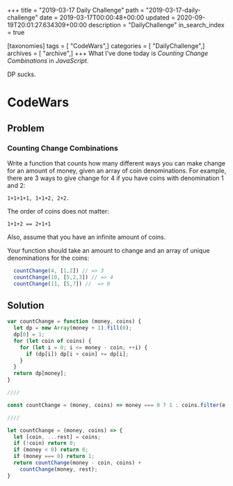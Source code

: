 +++
title = "2019-03-17 Daily Challenge"
path = "2019-03-17-daily-challenge"
date = 2019-03-17T00:00:48+00:00
updated = 2020-09-19T20:01:27.634309+00:00
description = "DailyChallenge"
in_search_index = true

[taxonomies]
tags = [ "CodeWars",]
categories = [ "DailyChallenge",]
archives = [ "archive",]
+++
What I've done today is *Counting Change Combinations* in *JavaScript*.

DP sucks.

<!-- more -->

# CodeWars

## Problem

### Counting Change Combinations


Write a function that counts how many different ways you can make change for an amount of money, given an array of coin denominations. For example, there are 3 ways to give change for 4 if you have coins with denomination 1 and 2:

```
1+1+1+1, 1+1+2, 2+2.
```

The order of coins does not matter:

```
1+1+2 == 2+1+1
```

Also, assume that you have an infinite amount of coins.

Your function should take an amount to change and an array of unique denominations for the coins:

```javascript
  countChange(4, [1,2]) // => 3
  countChange(10, [5,2,3]) // => 4
  countChange(11, [5,7]) //  => 0
```

## Solution

```js
var countChange = function (money, coins) {
  let dp = new Array(money + 1).fill(0);
  dp[0] = 1;
  for (let coin of coins) {
    for (let i = 0; i <= money - coin; ++i) {
      if (dp[i]) dp[i + coin] += dp[i];
    }
  }
  return dp[money];
}

////

const countChange = (money, coins) => money === 0 ? 1 : coins.filter(e => e <= money).reduce((s, _, i, coins) => s + countChange(money - coins[i], coins.slice(i)), 0);

////

let countChange = (money, coins) => {
  let [coin, ...rest] = coins;
  if (!coin) return 0;
  if (money < 0) return 0;
  if (money === 0) return 1;
  return countChange(money - coin, coins) +
    countChange(money, rest);
}
```